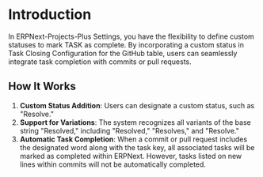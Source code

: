 # Introduction
In ERPNext-Projects-Plus Settings, you have the flexibility to define custom statuses to mark TASK as complete. By incorporating a custom status in Task Closing Configuration for the GitHub table, users can seamlessly integrate task completion with commits or pull requests.

## How It Works
1. **Custom Status Addition**: Users can designate a custom status, such as "Resolve."
2. **Support for Variations**: The system recognizes all variants of the base string "Resolved," including "Resolved," "Resolves," and "Resolve."
3. **Automatic Task Completion**: When a commit or pull request includes the designated word along with the task key, all associated tasks will be marked as completed within ERPNext. However, tasks listed on new lines within commits will not be automatically completed.